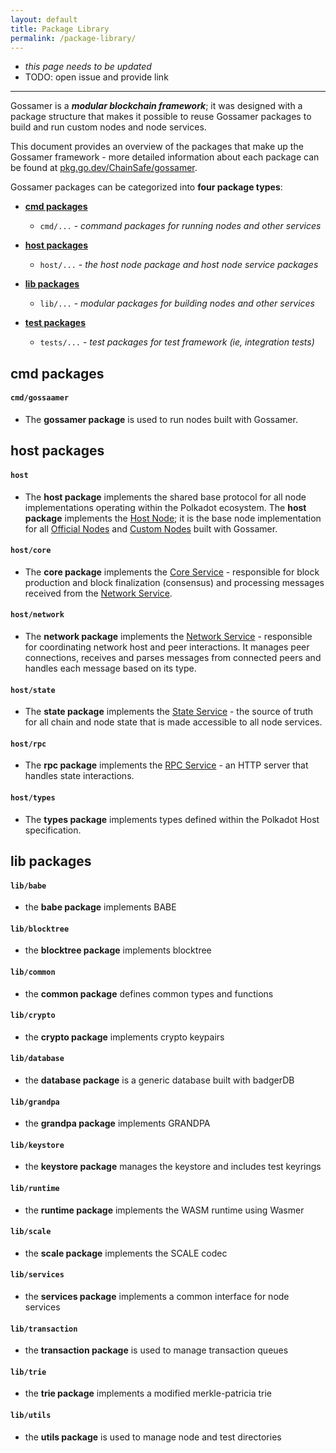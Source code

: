 ```yaml
---
layout: default
title: Package Library
permalink: /package-library/
---
```


- _this page needs to be updated_
- TODO: open issue and provide link

---

Gossamer is a ***modular blockchain framework***; it was designed with a package structure that makes it possible to reuse Gossamer packages to build and run custom nodes and node services.

This document provides an overview of the packages that make up the Gossamer framework - more detailed information about each package can be found at [pkg.go.dev/ChainSafe/gossamer](https://pkg.go.dev/github.com/ChainSafe/gossamer).

Gossamer packages can be categorized into **four package types**:

- **[cmd packages](#cmd-packages)**

    - `cmd/...` - _command packages for running nodes and other services_

- **[host packages](#host-packages)**

    - `host/...` - _the host node package and host node service packages_

- **[lib packages](#lib-packages)**

    - `lib/...` - _modular packages for building nodes and other services_

- **[test packages](#test-packages)**

    - `tests/...` - _test packages for test framework (ie, integration tests)_

## cmd packages

#### `cmd/gossaamer`

- The **gossamer package** is used to run nodes built with Gossamer.

## host packages

#### `host`

- The **host package** implements the shared base protocol for all node implementations operating within the Polkadot ecosystem. The **host package** implements the [Host Node](../host-architecture#host-node); it is the base node implementation for all [Official Nodes](../host-architecture#official-nodes) and [Custom Nodes](../host-architecture#custom-nodes) built with Gossamer.

#### `host/core`

- The **core package** implements the [Core Service](../host-architecture#core-service) -  responsible for block production and block finalization (consensus) and processing messages received from the [Network Service](../host-architecture#network-service).

#### `host/network`

- The **network package** implements the [Network Service](../host-architecture#network-service) - responsible for coordinating network host and peer interactions. It manages peer connections, receives and parses messages from connected peers and handles each message based on its type.

#### `host/state`

- The **state package** implements the [State Service](../host-architecture#state-service) - the source of truth for all chain and node state that is made accessible to all node services.

#### `host/rpc`

- The **rpc package** implements the [RPC Service](../host-architecture#rpc-service) - an HTTP server that handles state interactions.

#### `host/types`

- The **types package** implements types defined within the Polkadot Host specification.

## lib packages

#### `lib/babe`

- the **babe package** implements BABE

#### `lib/blocktree`

- the **blocktree package** implements blocktree

#### `lib/common`

- the **common package** defines common types and functions

#### `lib/crypto`

- the **crypto package** implements crypto keypairs

#### `lib/database`

- the **database package** is a generic database built with badgerDB

#### `lib/grandpa`

- the **grandpa package** implements GRANDPA

#### `lib/keystore`

- the **keystore package** manages the keystore and includes test keyrings

#### `lib/runtime`

- the **runtime package** implements the WASM runtime using Wasmer

#### `lib/scale`

- the **scale package** implements the SCALE codec

#### `lib/services`

- the **services package** implements a common interface for node services

#### `lib/transaction`

- the **transaction package** is used to manage transaction queues

#### `lib/trie`

- the **trie package** implements a modified merkle-patricia trie

#### `lib/utils`

- the **utils package** is used to manage node and test directories
